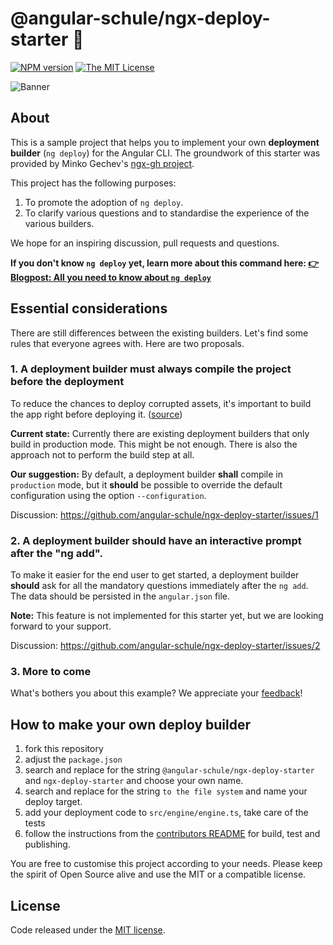 # @angular-schule/ngx-deploy-starter 🚀
[![NPM version][npm-image]][npm-url]
[![The MIT License](https://img.shields.io/badge/license-MIT-orange.svg?color=blue&style=flat-square)](http://opensource.org/licenses/MIT)

![Banner](docs/ng-deploy-starter-project.jpg)

## About

This is a sample project that helps you to implement your own __deployment builder__ (`ng deploy`) for the Angular CLI.
The groundwork of this starter was provided by Minko Gechev's [ngx-gh project](https://github.com/mgechev/ngx-gh).

This project has the following purposes:

1. To promote the adoption of `ng deploy`.
2. To clarify various questions and to standardise the experience of the various builders.

We hope for an inspiring discussion, pull requests and questions.

**If you don't know `ng deploy` yet, learn more about this command here:
[👉 Blogpost: All you need to know about `ng deploy`](https://angular.schule/blog/2019-08-ng-deploy)**

## Essential considerations

There are still differences between the existing builders.
Let's find some rules that everyone agrees with. Here are two proposals.

### 1. A deployment builder must always compile the project before the deployment

To reduce the chances to deploy corrupted assets, it's important to build the app right before deploying it. ([source](https://github.com/angular-schule/website-articles/pull/3#discussion_r315802100))

**Current state:**
Currently there are existing deployment builders that only build in production mode.
This might be not enough.
There is also the approach not to perform the build step at all.

**Our suggestion:**
By default, a deployment builder **shall** compile in `production` mode, but it **should** be possible to override the default configuration using the option `--configuration`.

Discussion: https://github.com/angular-schule/ngx-deploy-starter/issues/1

### 2. A deployment builder should have an interactive prompt after the "ng add".

To make it easier for the end user to get started, a deployment builder **should** ask for all the mandatory questions immediately after the `ng add`.
The data should be persisted in the `angular.json` file.

**Note:**
This feature is not implemented for this starter yet, but we are looking forward to your support.

Discussion: https://github.com/angular-schule/ngx-deploy-starter/issues/2

### 3. More to come

What's bothers you about this example?
We appreciate your [feedback](https://github.com/angular-schule/ngx-deploy-starter/issues)!


## How to make your own deploy builder

1. fork this repository
2. adjust the `package.json`
3. search and replace for the string `@angular-schule/ngx-deploy-starter` and `ngx-deploy-starter` and choose your own name.
4. search and replace for the string `to the file system` and name your deploy target.
5. add your deployment code to `src/engine/engine.ts`, take care of the tests
6. follow the instructions from the [contributors README](docs/README_contributors.md) for build, test and publishing.


You are free to customise this project according to your needs.
Please keep the spirit of Open Source alive and use the MIT or a compatible license.

## License
Code released under the [MIT license](LICENSE).


[npm-url]: https://www.npmjs.com/package/@angular-schule/ngx-deploy-starter
[npm-image]: https://badge.fury.io/js/%40angular-schule%2Fngx-deploy-starter.svg
